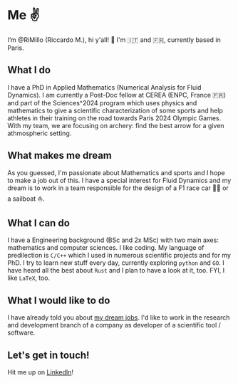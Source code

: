 # Me :v:
I’m @RiMillo (Riccardo M.), hi y'all! :wave: I'm :it: and :fr:, currently based in Paris.

## What I do
I have a PhD in Applied Mathematics (Numerical Analysis for Fluid Dynamics). I am currently a Post-Doc fellow at CEREA (ENPC, France :fr:) and part of the Sciences^2024 program which uses physics and mathematics to give a scientific characterization of some sports and help athletes in their training on the road towards Paris 2024 Olympic Games. With my team, we are focusing on archery: find the best arrow for a given athmospheric setting.

## What makes me dream
As you guessed, I'm passionate about Mathematics and sports and I hope to make a job out of this. I have a special interest for Fluid Dynamics and my dream is to work in a team responsible for the design of a F1 race car :red_car::checkered_flag: or a sailboat :sailboat:.

## What I can do
I have a Engineering background (BSc and 2x MSc) with two main axes: mathematics and computer sciences. I like coding. My language of predilection is `C/C++` which I used in numerous scientific projects and for my PhD. I try to learn new stuff every day, currently exploring `python` and `GO`. I have heard all the best about `Rust` and I plan to have a look at it, too. FYI, I like `LaTeX`, too.

## What I would like to do
I have already told you about [my dream jobs](#what_makes_me_dream). I'd like to work in the research and development branch of a company as developer of a scientific tool / software.

## Let's get in touch!
Hit me up on [LinkedIn](https://www.linkedin.com/in/milanir/)!
